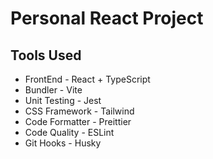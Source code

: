 # Personal React Project

## Tools Used

- FrontEnd - React + TypeScript
- Bundler - Vite
- Unit Testing - Jest
- CSS Framework - Tailwind
- Code Formatter - Preittier
- Code Quality - ESLint
- Git Hooks - Husky
